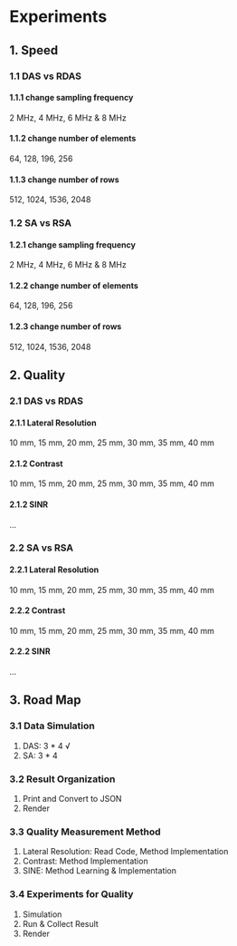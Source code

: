 # Experiments


## 1. Speed

### 1.1 DAS vs RDAS

#### 1.1.1 change sampling frequency

2 MHz, 4 MHz, 6 MHz & 8 MHz

#### 1.1.2 change number of elements

64, 128, 196, 256

#### 1.1.3 change number of rows

512, 1024, 1536, 2048

### 1.2 SA vs RSA

#### 1.2.1 change sampling frequency

2 MHz, 4 MHz, 6 MHz & 8 MHz

#### 1.2.2 change number of elements

64, 128, 196, 256

#### 1.2.3 change number of rows

512, 1024, 1536, 2048


## 2. Quality

### 2.1 DAS vs RDAS

#### 2.1.1 Lateral Resolution

10 mm, 15 mm, 20 mm, 25 mm, 30 mm, 35 mm, 40 mm

#### 2.1.2 Contrast

10 mm, 15 mm, 20 mm, 25 mm, 30 mm, 35 mm, 40 mm

#### 2.1.2 SINR

...

### 2.2 SA vs RSA

#### 2.2.1 Lateral Resolution

10 mm, 15 mm, 20 mm, 25 mm, 30 mm, 35 mm, 40 mm

#### 2.2.2 Contrast

10 mm, 15 mm, 20 mm, 25 mm, 30 mm, 35 mm, 40 mm

#### 2.2.2 SINR

...


## 3. Road Map

### 3.1 Data Simulation

1. DAS: 3 * 4 √
2. SA: 3 * 4

### 3.2 Result Organization

1. Print and Convert to JSON
2. Render

### 3.3 Quality Measurement Method

1. Lateral Resolution: Read Code, Method Implementation
2. Contrast: Method Implementation
3. SINE: Method Learning & Implementation

### 3.4 Experiments for Quality

1. Simulation
2. Run & Collect Result
3. Render
